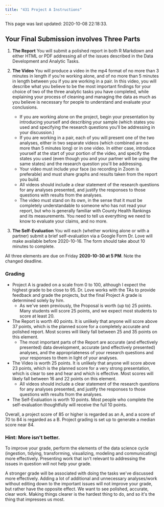 ```yaml
---
title: "431 Project A Instructions"
---
```


This page was last updated: 2020-10-08 22:18:33.



## Your Final Submission involves Three Parts

1. **The Report** You will submit a polished report in both R Markdown and either HTML or PDF addressing all of the issues described in the Data Development and Analytic Tasks.

2. **The Video** You will produce a video in the mp4 format of no more than 3 minutes in length if you're working alone, and of no more than 5 minutes in length between you if you are working in a pair. In this video, you will describe what you believe to be the most important findings for your choice of two of the three analytic tasks you have completed, while explaining your process of cleaning and managing the data as much as you believe is necessary for people to understand and evaluate your conclusions.
    - If you are working alone on the project, begin your presentation by introducing yourself and describing your sample (which states you used and specifying the research questions you'll be addressing in your discussion.)
    - If you are working in a pair, each of you will present one of the two analyses, either in two separate videos (which combined are no more than 5 minutes long) or in one video. In either case, introduce yourself at the start of your portion of the video, and specify the states you used (even though you and your partner will be using the same states) and the research question you'll be addressing.
    - Your video must include your face (so recording in Zoom is preferable) and must share graphs and results taken from the report you build.
    - All videos should include a clear statement of the research questions for any analyses presented, and justify the responses to those questions with results from the analyses.
    - The video must stand on its own, in the sense that it must be completely understandable to someone who has not read your report, but who is generally familiar with County Health Rankings and its measurements. You need to tell us everything we need to know to evaluate your claims, and no more.

3. **The Self-Evaluation** You will each (whether working alone or with a partner) submit a brief self-evaluation via a Google Form Dr. Love will make available before 2020-10-16. The form should take about 10 minutes to complete.

All three elements are due on Friday **2020-10-30 at 5 PM**. Note the changed deadline.

### Grading

- Project A is graded on a scale from 0 to 100, although I expect the highest grade to be close to 95. Dr. Love works with the TAs to provide feedback and grade the projects, but the final Project A grade is determined solely by him.
    - As we've seen previously, the Proposal is worth (up to) 25 points. Many students will score 25 points, and we expect most students to score at least 20.
- The Report is worth 40 points. It is unlikely that anyone will score above 37 points, which is the planned score for a completely accurate and polished report. Most scores will likely fall between 25 and 35 points on this element.
    - The most important parts of the Report are accurate (and effectively presented) data development, accurate (and effectively presented) analyses, and the appropriateness of your research questions and your responses to them in light of your analyses.
- The Video is worth 25 points. It is unlikely that anyone will score above 23 points, which is the planned score for a very strong presentation, which is clear to see and hear and which is effective. Most scores will likely fall between 16 and 22 points on this element.
    - All videos should include a clear statement of the research questions for any analyses presented, and justify the responses to those questions with results from the analyses.
- The Self-Evaluation is worth 10 points. Most people who complete the self-evaluation thoughtfully will receive the full 10 points.

Overall, a project score of 85 or higher is regarded as an A, and a score of 70 to 84 is regarded as a B. Project grading is set up to generate a median score near 84.

### Hint: More isn't better.

To improve your grade, perform the elements of the data science cycle (ingestion, tidying, transforming, visualizing, modeling and communicating) more effectively. Presenting work that isn't relevant to addressing the issues in question will not help your grade.

A stronger grade will be associated with doing the tasks we've discussed more effectively. Adding a lot of additional and unnecessary analyses/work without editing down to the important issues will not improve your grade, but rather have the opposite effect. We want to see polished, accurate, clear work. Making things clearer is the hardest thing to do, and so it's the thing that impresses us most. 

